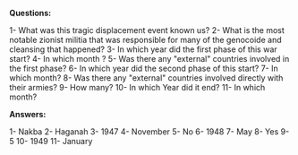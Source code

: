 **Questions:** 


1- What was this tragic displacement event known us?
2- What is the most notable zionist militia that was responsible for many of the genocoide and cleansing that happened?
3- In which year did the first phase of this war start?
4- In which month ?
5- Was there any "external" countries involved in the first phase?
6- In which year did the second phase of this start?
7- In which month?
8- Was there any "external" countries involved directly with their armies?
9- How many?
10- In which Year did it end?
11- In which month?




**Answers:**

1- Nakba 
2- Haganah
3- 1947
4- November
5- No
6- 1948
7- May
8- Yes
9- 5
10- 1949
11- January